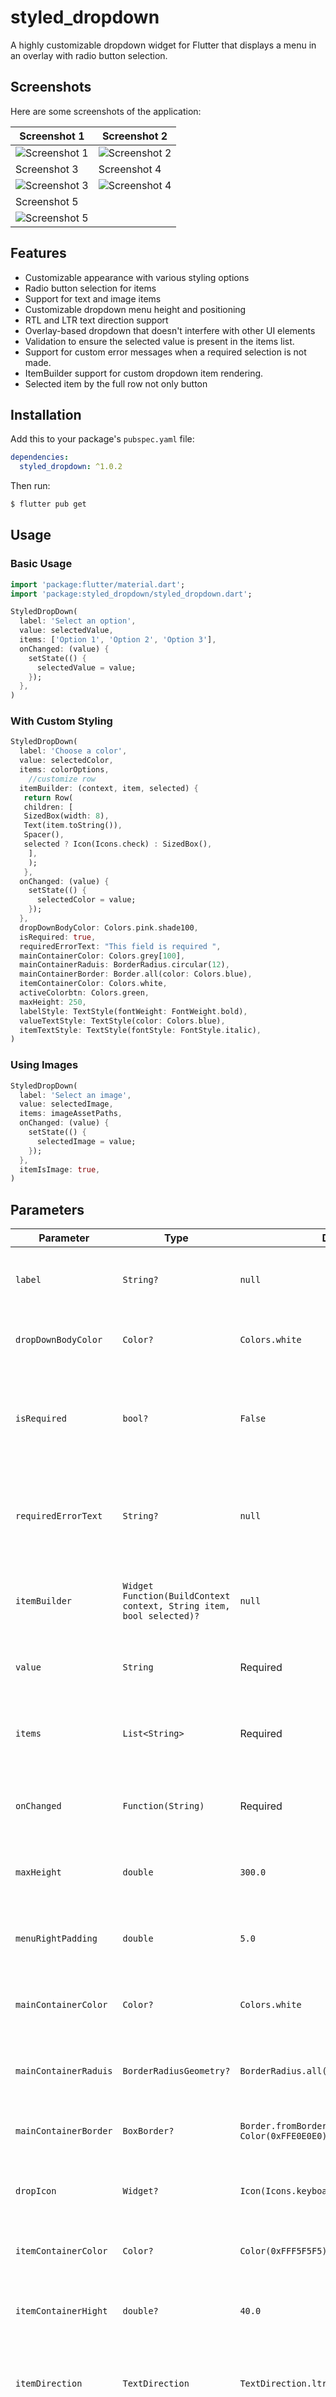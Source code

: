 # styled_dropdown

A highly customizable dropdown widget for Flutter that displays a menu in an overlay with radio button selection.



## Screenshots

Here are some screenshots of the application:

| Screenshot 1 | Screenshot 2 |
|-------------|-------------|
| ![Screenshot 1](screenshots/image1.png) | ![Screenshot 2](screenshots/image2.png) |
| Screenshot 3 | Screenshot 4 |
| ![Screenshot 3](screenshots/image3.png) | ![Screenshot 4](screenshots/image4.png) |
| Screenshot 5 |
| ![Screenshot 5](screenshots/img5.png) | 


## Features

- Customizable appearance with various styling options
- Radio button selection for items
- Support for text and image items
- Customizable dropdown menu height and positioning
- RTL and LTR text direction support
- Overlay-based dropdown that doesn't interfere with other UI elements
- Validation to ensure the selected value is present in the items list.
- Support for custom error messages when a required selection is not made.
- ItemBuilder support for custom dropdown item rendering.
- Selected item by the full row not only button 



## Installation

Add this to your package's `pubspec.yaml` file:

```yaml
dependencies:
  styled_dropdown: ^1.0.2
```

Then run:

```bash
$ flutter pub get
```

## Usage

### Basic Usage

```dart
import 'package:flutter/material.dart';
import 'package:styled_dropdown/styled_dropdown.dart';

StyledDropDown(
  label: 'Select an option',
  value: selectedValue,
  items: ['Option 1', 'Option 2', 'Option 3'],
  onChanged: (value) {
    setState(() {
      selectedValue = value;
    });
  },
)
```

### With Custom Styling

```dart
StyledDropDown(
  label: 'Choose a color',
  value: selectedColor,
  items: colorOptions,
    //customize row 
  itemBuilder: (context, item, selected) {
   return Row(
   children: [
   SizedBox(width: 8),
   Text(item.toString()),
   Spacer(),
   selected ? Icon(Icons.check) : SizedBox(),
    ],
    );
   },
  onChanged: (value) {
    setState(() {
      selectedColor = value;
    });
  },
  dropDownBodyColor: Colors.pink.shade100,
  isRequired: true,
  requiredErrorText: "This field is required ",
  mainContainerColor: Colors.grey[100],
  mainContainerRaduis: BorderRadius.circular(12),
  mainContainerBorder: Border.all(color: Colors.blue),
  itemContainerColor: Colors.white,
  activeColorbtn: Colors.green,
  maxHeight: 250,
  labelStyle: TextStyle(fontWeight: FontWeight.bold),
  valueTextStyle: TextStyle(color: Colors.blue),
  itemTextStyle: TextStyle(fontStyle: FontStyle.italic),
)
```

### Using Images

```dart
StyledDropDown(
  label: 'Select an image',
  value: selectedImage,
  items: imageAssetPaths,
  onChanged: (value) {
    setState(() {
      selectedImage = value;
    });
  },
  itemIsImage: true,
)
```

## Parameters

| Parameter | Type | Default | Description |
|-----------|------|---------|-------------|
| `label` | `String?` | `null` | Optional label displayed above the dropdown. |
| `dropDownBodyColor` | `Color?` | `Colors.white` | Background Color for drop down container |
| `isRequired` | `bool?` | `False` |validation to ensure the selected value is present in the items list |
| `requiredErrorText` | `String?` | `null` |Custom error message when required and not selected. |
| `itemBuilder` | `Widget Function(BuildContext context, String item, bool selected)?` | `null` | itemBuilder support for custom dropdown item rendering. |
| `value` | `String` | Required | The currently selected value. |
| `items` | `List<String>` | Required | The list of items to display in the dropdown menu. |
| `onChanged` | `Function(String)` | Required | Callback invoked when a new item is selected. |
| `maxHeight` | `double` | `300.0` | Maximum height of the dropdown menu. |
| `menuRightPadding` | `double` | `5.0` | Right padding for the dropdown menu. |
| `mainContainerColor` | `Color?` | `Colors.white` | Background color of the main dropdown container. |
| `mainContainerRaduis` | `BorderRadiusGeometry?` | `BorderRadius.all(Radius.circular(8))` | Border radius of the main dropdown container. |
| `mainContainerBorder` | `BoxBorder?` | `Border.fromBorderSide(BorderSide(color: Color(0xFFE0E0E0)))` | Border of the main dropdown container. |
| `dropIcon` | `Widget?` | `Icon(Icons.keyboard_arrow_down)` | Icon displayed in the dropdown container. |
| `itemContainerColor` | `Color?` | `Color(0xFFF5F5F5)` | Background color of the item containers. |
| `itemContainerHight` | `double?` | `40.0` | Height of each item in the dropdown menu. |
| `itemDirection` | `TextDirection` | `TextDirection.ltr` | Text direction of the items in the dropdown menu. |
| `itemIsImage` | `bool?` | `false` | Whether items should be displayed as images. |
| `activeColorbtn` | `Color?` | `Colors.blue` | Color of the active radio button. |
| `fillColorbtn` | `Color?` | `Colors.blue` | Fill color of the radio button. |
| `labelStyle` | `TextStyle?` | `Theme.of(context).textTheme.labelMedium` | Text style for the dropdown label. |
| `itemTextStyle` | `TextStyle?` | `Theme.of(context).textTheme.bodyMedium` | Text style for the items in the dropdown menu. |
| `valueTextStyle` | `TextStyle?` | `Theme.of(context).textTheme.bodyMedium` | Text style for the selected value displayed in the dropdown button. |

## Example

```dart
import 'package:flutter/material.dart';
import 'package:styled_dropdown/styled_dropdown.dart';

void main() {
  runApp(const MyApp());
}

class MyApp extends StatelessWidget {
  const MyApp({Key? key}) : super(key: key);

  @override
  Widget build(BuildContext context) {
    return MaterialApp(
      title: 'StyledDropDown Example',
      theme: ThemeData(
        primarySwatch: Colors.blue,
      ),
      home: const MyHomePage(),
    );
  }
}

class MyHomePage extends StatefulWidget {
  const MyHomePage({Key? key}) : super(key: key);

  @override
  State<MyHomePage> createState() => _MyHomePageState();
}

class _MyHomePageState extends State<MyHomePage> {
  String selected = 'Option 1';
  final List<String> items = ['Option 1', 'Option 2', 'Option 3'];

  @override
  Widget build(BuildContext context) {
    return Scaffold(
      backgroundColor: Colors.white,
      appBar: AppBar(
        title: const Text('Styled Dropdown Example'),
        backgroundColor: Colors.white,
      ),
      body: Column(
        children: [
          
           Padding(
            padding: const EdgeInsets.all(16.0),
            child: StyledDropDown(
              label: 'Select an option', 
              value: selected,
              items: items,
              onChanged: (value) {
                setState(() {
                  selected = value;
                });
              },
              maxHeight: 200, 
              menuRightPadding: 1.0,
            ),
          ),
        ],
      ),
    );
  }
}
```

## License

This project is licensed under the MIT License - see the LICENSE file for details.

## Contributing

Contributions are welcome! Please feel free to submit a Pull Request.

## Additional information

For issues, feature requests or additional information, please visit the [GitHub repository](https://github.com/wogoodwael/styled_drop_down.git) or contact the author.

